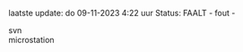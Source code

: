 laatste update: 
do 09-11-2023  4:22   uur 
Status: FAALT - fout - 
<div class="service R">svn</div><div class="service R">microstation</div>